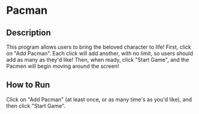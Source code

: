 # Pacman

## Description
This program allows users to bring the beloved character to life! First, click on "Add Pacman". Each click will add another, with no limit, so users should add as many as they'd like! Then, when ready, click "Start Game", and the Pacmen will begin moving around the screen!

## How to Run
Click on "Add Pacman" (at least once, or as many time's as you'd like), and then click "Start Game".
